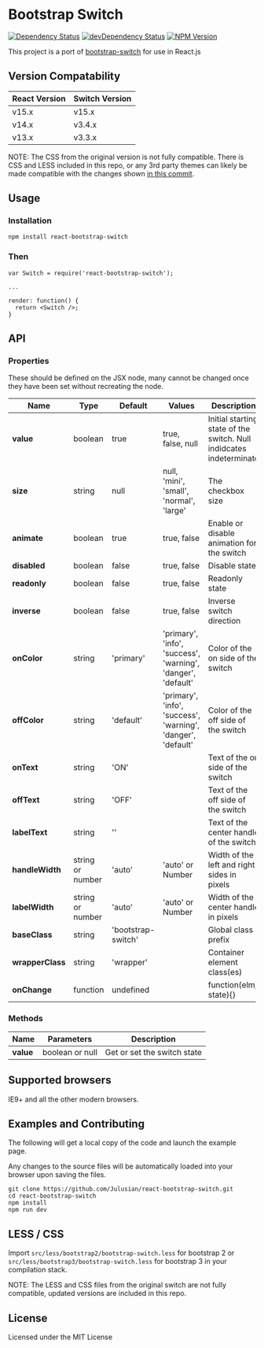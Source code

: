 # Bootstrap Switch
[![Dependency Status](https://david-dm.org/julusian/react-bootstrap-switch.svg?style=flat)](https://david-dm.org/julusian/react-bootstrap-switch)
[![devDependency Status](https://david-dm.org/julusian/react-bootstrap-switch/dev-status.svg?style=flat)](https://david-dm.org/julusian/react-bootstrap-switch#info=devDependencies)
[![NPM Version](http://img.shields.io/npm/v/react-bootstrap-switch.svg?style=flat)](https://www.npmjs.org/)

This project is a port of [bootstrap-switch](https://github.com/nostalgiaz/bootstrap-switch) for use in React.js

## Version Compatability
| React Version | Switch Version |
| ------------- | -------------- |
| v15.x         | v15.x          |
| v14.x         | v3.4.x         |
| v13.x         | v3.3.x         |

NOTE: The CSS from the original version is not fully compatible. There is CSS and LESS included in this repo, or any 3rd party themes can likely be made compatible with the changes shown [in this commit](https://github.com/Julusian/react-bootstrap-switch/commit/bbd9754b0cebb82aeb1724ca86c79529e4a7b9df).


## Usage

### Installation
```
npm install react-bootstrap-switch
```

### Then
```
var Switch = require('react-bootstrap-switch');

...

render: function() {
  return <Switch />;
}
```

## API
### Properties
These should be defined on the JSX node, many cannot be changed once they have been set without recreating the node.

| Name              | Type    | Default   | Values | Description |
| ----------------- | ------- | --------- | ------ | ----------- |
| **value**         | boolean | true      | true, false, null | Initial starting state of the switch. Null indidcates indeterminate |
| **size**          | string  | null      | null, 'mini', 'small', 'normal', 'large' | The checkbox size |
| **animate**       | boolean | true      | true, false | Enable or disable animation for the switch |
| **disabled**      | boolean | false     | true, false | Disable state |
| **readonly**      | boolean | false     | true, false | Readonly state |
| **inverse**       | boolean | false     | true, false | Inverse switch direction|
| **onColor**       | string  | 'primary' | 'primary', 'info', 'success', 'warning', 'danger', 'default' | Color of the on side of the switch |
| **offColor**      | string  | 'default' | 'primary', 'info', 'success', 'warning', 'danger', 'default' | Color of the off side of the switch |
| **onText**        | string  | 'ON'      | | Text of the on side of the switch |
| **offText**       | string  | 'OFF'     | | Text of the off side of the switch |
| **labelText**     | string  | ''        | | Text of the center handle of the switch |
| **handleWidth**   | string or number | 'auto' | 'auto' or Number | Width of the left and right sides in pixels |
| **labelWidth**    | string or number | 'auto' | 'auto' or Number |  Width of the center handle in pixels |
| **baseClass**     | string  | 'bootstrap-switch' | | Global class prefix  |
| **wrapperClass**  | string  | 'wrapper' | | Container element class(es) |
| **onChange**      | function | undefined| | function(elm, state){} |

### Methods
| Name         | Parameters    | Description |
| ------------ | ------- | ----------- |
| **value** | boolean or null | Get or set the switch state |


## Supported browsers

IE9+ and all the other modern browsers.


## Examples and Contributing
The following will get a local copy of the code and launch the example page. 

Any changes to the source files will be automatically loaded into your browser upon saving the files.

```
git clone https://github.com/Julusian/react-bootstrap-switch.git
cd react-bootstrap-switch
npm install
npm run dev
```



## LESS / CSS

Import `src/less/bootstrap2/bootstrap-switch.less` for bootstrap 2 or `src/less/bootstrap3/bootstrap-switch.less` for bootstrap 3 in your compilation stack.

NOTE: The LESS and CSS files from the original switch are not fully compatible, updated versions are included in this repo.

## License

Licensed under the MIT License

